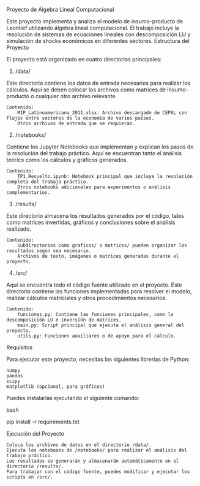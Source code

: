 Proyecto de Álgebra Lineal Computacional

Este proyecto implementa y analiza el modelo de insumo-producto de Leontief utilizando álgebra lineal computacional. El trabajo incluye la resolución de sistemas de ecuaciones lineales con descomposición LU y simulación de shocks económicos en diferentes sectores.
Estructura del Proyecto

El proyecto está organizado en cuatro directorios principales:
1. /data/

Este directorio contiene los datos de entrada necesarios para realizar los cálculos. Aquí se deben colocar los archivos como matrices de insumo-producto o cualquier otro archivo relevante.

    Contenido:
        MIP_Latinoamericana_2011.xlsx: Archivo descargado de CEPAL con flujos entre sectores de la economía de varios países.
        Otros archivos de entrada que se requieran.

2. /notebooks/

Contiene los Jupyter Notebooks que implementan y explican los pasos de la resolución del trabajo práctico. Aquí se encuentran tanto el análisis teórico como los cálculos y gráficos generados.

    Contenido:
        TP1_Resuelto.ipynb: Notebook principal que incluye la resolución completa del trabajo práctico.
        Otros notebooks adicionales para experimentos o análisis complementarios.

3. /results/

Este directorio almacena los resultados generados por el código, tales como matrices invertidas, gráficos y conclusiones sobre el análisis realizado.

    Contenido:
        Subdirectorios como graficos/ o matrices/ pueden organizar los resultados según sea necesario.
        Archivos de texto, imágenes o matrices generadas durante el proyecto.

4. /src/

Aquí se encuentra todo el código fuente utilizado en el proyecto. Este directorio contiene las funciones implementadas para resolver el modelo, realizar cálculos matriciales y otros procedimientos necesarios.

    Contenido:
        funciones.py: Contiene las funciones principales, como la descomposición LU e inversión de matrices.
        main.py: Script principal que ejecuta el análisis general del proyecto.
        utils.py: Funciones auxiliares o de apoyo para el cálculo.

Requisitos

Para ejecutar este proyecto, necesitas las siguientes librerías de Python:

    numpy
    pandas
    scipy
    matplotlib (opcional, para gráficos)

Puedes instalarlas ejecutando el siguiente comando:

bash

pip install -r requirements.txt

Ejecución del Proyecto

    Coloca los archivos de datos en el directorio /data/.
    Ejecuta los notebooks de /notebooks/ para realizar el análisis del trabajo práctico.
    Los resultados se generarán y almacenarán automáticamente en el directorio /results/.
    Para trabajar con el código fuente, puedes modificar y ejecutar los scripts en /src/.
